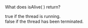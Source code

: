 What does isAlive( ) return?

true if the thread is running.  
false if the thread has been terminated.
